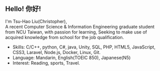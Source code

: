 Hello! 你好!
---
I'm Tsu-Hao Liu(Christopher),</br>
A recent Computer Science & Information Engineering graduate student from NCU Taiwan, with passion for learning, Seeking to make use of acquired knowledge from school for 
the job qualification.

- Skills: C/C++, python, C#, java, Unity, SQL, PHP, HTML5, JavaScript, CSS3, Laravel, Node.js, Docker, Linux, Git.
- Language: Mandarin, English(TOEIC 850), Japanese(N5) 
- Interest: Reading, sports, Travel.

